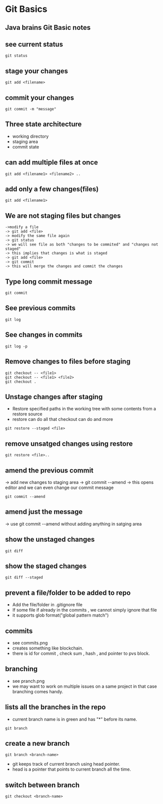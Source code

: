 # Git Basics

## Java brains Git Basic notes

## see current status 
```
git status
```

## stage your changes
```git:
git add <filename>
```

## commit your changes
```
git commit -m "message"
```

## Three state architecture 

* working directory 
* staging area
* commit state

## can add multiple files at once 
```
git add <filename1> <filename2> ..
```

## add only a few changes(files)
```
git add <filename1>
```

## We are not staging files but changes
    ->modify a file 
    -> git add <file> 
    -> modify the same file again 
    -> git status 
    -> we will see file as both "changes to be commited" and "changes not staged"  
    -> this implies that changes is what is staged 
    -> git add <file> 
    -> git commit 
    -> this will merge the changes and commit the changes

## Type long commit message
```
git commit
```

## See previous commits
```
git log
```

## See changes in commits
```
git log -p
```

## Remove changes to files before staging 
```
git checkout -- <file1>
git checkout -- <file1> <file2>
git checkout .
```

## Unstage changes after staging 
* Restore specified paths in the working tree with some contents from a restore source
* restore can do all that checkout can do and more
```
git restore --staged <file>
```

## remove unsatged changes using restore
```
git restore <file>..
```

## amend the previous commit 
-> add new changes to staging area
-> git commit --amend
-> this opens editor and we can even change our commit message
```
git commit --amend
```

## amend just the message
-> use git commit --amend without adding anything in satging area

## show the unstaged changes 
```
git diff
```

## show the staged changes 
```
git diff --staged
```

## prevent a file/folder to be added to repo
* Add the file/folder in .gitignore file
* If some file if already in the commits , we cannot simply ignore that file
* it supports glob format("global pattern match")

## commits
* see commits.png
* creates something like blockchain.
* there is id for commit , check sum , hash , and pointer to pvs block.

## branching 
* see pranch.png
* we may want to work on multiple issues on a same project in that case branching comes handy.

## lists all the branches in the repo
* current branch name is in green and has "*" before its name.
```
git branch
```

## create a new branch 
```
git branch <branch-name>
```

* git keeps track of current branch using head pointer.
* head is a pointer that points to current branch all the time.

## switch between branch 
```
git checkout <branch-name>
```


